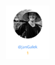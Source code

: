 
<div style="display: flex; flex-wrap: wrap; align-items: center; margin-bottom: 10px;">
<span style="width:100px;">
  <a href="https://github.com/JanGalek"><img src="https://raw.githubusercontent.com/JanGalek/test/refs/heads/contributors-svg/.github/contributors/JanGalek.svg" alt="JanGalek" /></a>
</span>
</div>

